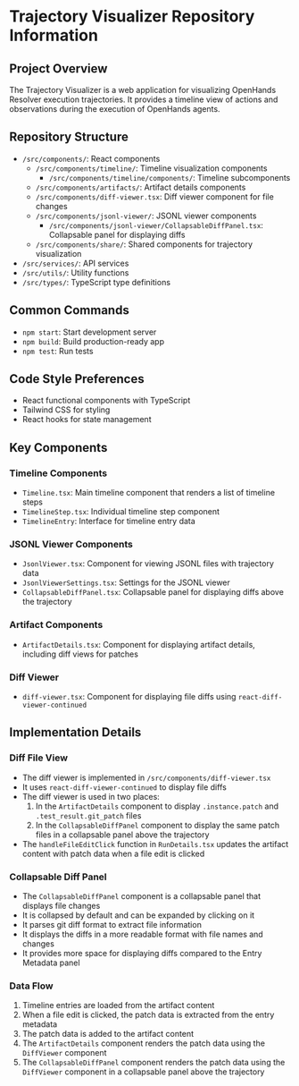 # Trajectory Visualizer Repository Information

## Project Overview
The Trajectory Visualizer is a web application for visualizing OpenHands Resolver execution trajectories. It provides a timeline view of actions and observations during the execution of OpenHands agents.

## Repository Structure
- `/src/components/`: React components
  - `/src/components/timeline/`: Timeline visualization components
    - `/src/components/timeline/components/`: Timeline subcomponents
  - `/src/components/artifacts/`: Artifact details components
  - `/src/components/diff-viewer.tsx`: Diff viewer component for file changes
  - `/src/components/jsonl-viewer/`: JSONL viewer components
    - `/src/components/jsonl-viewer/CollapsableDiffPanel.tsx`: Collapsable panel for displaying diffs
  - `/src/components/share/`: Shared components for trajectory visualization
- `/src/services/`: API services
- `/src/utils/`: Utility functions
- `/src/types/`: TypeScript type definitions

## Common Commands
- `npm start`: Start development server
- `npm build`: Build production-ready app
- `npm test`: Run tests

## Code Style Preferences
- React functional components with TypeScript
- Tailwind CSS for styling
- React hooks for state management

## Key Components

### Timeline Components
- `Timeline.tsx`: Main timeline component that renders a list of timeline steps
- `TimelineStep.tsx`: Individual timeline step component
- `TimelineEntry`: Interface for timeline entry data

### JSONL Viewer Components
- `JsonlViewer.tsx`: Component for viewing JSONL files with trajectory data
- `JsonlViewerSettings.tsx`: Settings for the JSONL viewer
- `CollapsableDiffPanel.tsx`: Collapsable panel for displaying diffs above the trajectory

### Artifact Components
- `ArtifactDetails.tsx`: Component for displaying artifact details, including diff views for patches

### Diff Viewer
- `diff-viewer.tsx`: Component for displaying file diffs using `react-diff-viewer-continued`

## Implementation Details

### Diff File View
- The diff viewer is implemented in `/src/components/diff-viewer.tsx`
- It uses `react-diff-viewer-continued` to display file diffs
- The diff viewer is used in two places:
  1. In the `ArtifactDetails` component to display `.instance.patch` and `.test_result.git_patch` files
  2. In the `CollapsableDiffPanel` component to display the same patch files in a collapsable panel above the trajectory
- The `handleFileEditClick` function in `RunDetails.tsx` updates the artifact content with patch data when a file edit is clicked

### Collapsable Diff Panel
- The `CollapsableDiffPanel` component is a collapsable panel that displays file changes
- It is collapsed by default and can be expanded by clicking on it
- It parses git diff format to extract file information
- It displays the diffs in a more readable format with file names and changes
- It provides more space for displaying diffs compared to the Entry Metadata panel

### Data Flow
1. Timeline entries are loaded from the artifact content
2. When a file edit is clicked, the patch data is extracted from the entry metadata
3. The patch data is added to the artifact content
4. The `ArtifactDetails` component renders the patch data using the `DiffViewer` component
5. The `CollapsableDiffPanel` component renders the patch data using the `DiffViewer` component in a collapsable panel above the trajectory